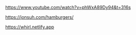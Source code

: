 https://www.youtube.com/watch?v=phWxA89Dy94&t=316s


https://jonsuh.com/hamburgers/


https://whirl.netlify.app
